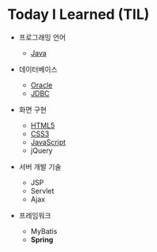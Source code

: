 # Today I Learned (TIL)

* 프로그래밍 언어
  * [Java](https://github.com/kleg26315/TIL/tree/master/JAVA)

* 데이터베이스
  * [Oracle](https://github.com/kleg26315/TIL/tree/master/SQL)
  * [JDBC](https://github.com/kleg26315/TIL/tree/master/JDBC)

* 화면 구현
  * [HTML5](https://github.com/kleg26315/TIL/tree/master/CODE/HTML5)
  * [CSS3](https://github.com/kleg26315/TIL/tree/master/CODE/CSS3)
  * [JavaScript](https://github.com/kleg26315/TIL/tree/master/CODE/JavaScript)
  * jQuery

* 서버 개발 기술
  * JSP
  * Servlet
  * Ajax

* 프레임워크
  * MyBatis
  * **Spring**
